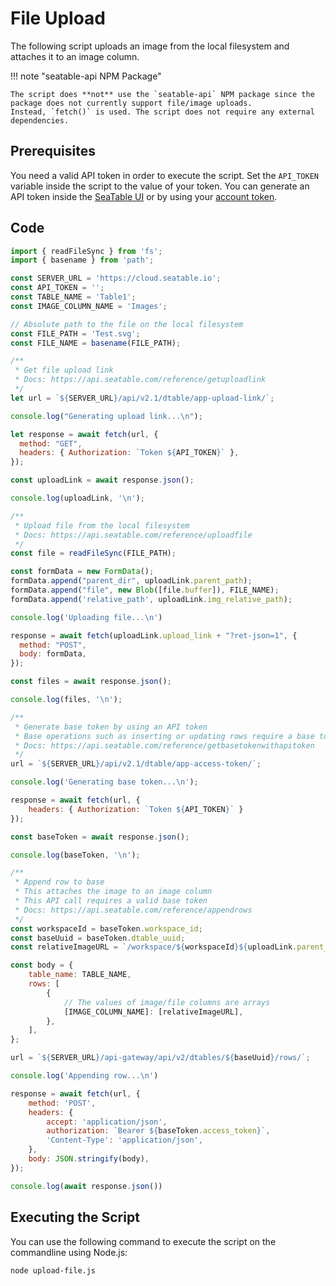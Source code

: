 # File Upload

The following script uploads an image from the local filesystem and attaches it to an image column.

!!! note "seatable-api NPM Package"

    The script does **not** use the `seatable-api` NPM package since the package does not currently support file/image uploads.
    Instead, `fetch()` is used. The script does not require any external dependencies.

## Prerequisites

You need a valid API token in order to execute the script.
Set the `API_TOKEN` variable inside the script to the value of your token.
You can generate an API token inside the [SeaTable UI](https://seatable.com/help/create-api-tokens/) or by using your [account token](https://api.seatable.com/reference/createapitoken).

## Code

```js
import { readFileSync } from 'fs';
import { basename } from 'path';

const SERVER_URL = 'https://cloud.seatable.io';
const API_TOKEN = '';
const TABLE_NAME = 'Table1';
const IMAGE_COLUMN_NAME = 'Images';

// Absolute path to the file on the local filesystem
const FILE_PATH = 'Test.svg';
const FILE_NAME = basename(FILE_PATH);

/**
 * Get file upload link
 * Docs: https://api.seatable.com/reference/getuploadlink
 */
let url = `${SERVER_URL}/api/v2.1/dtable/app-upload-link/`;

console.log("Generating upload link...\n");

let response = await fetch(url, {
  method: "GET",
  headers: { Authorization: `Token ${API_TOKEN}` },
});

const uploadLink = await response.json();

console.log(uploadLink, '\n');

/**
 * Upload file from the local filesystem
 * Docs: https://api.seatable.com/reference/uploadfile
 */
const file = readFileSync(FILE_PATH);

const formData = new FormData();
formData.append("parent_dir", uploadLink.parent_path);
formData.append("file", new Blob([file.buffer]), FILE_NAME);
formData.append('relative_path', uploadLink.img_relative_path);

console.log('Uploading file...\n')

response = await fetch(uploadLink.upload_link + "?ret-json=1", {
  method: "POST",
  body: formData,
});

const files = await response.json();

console.log(files, '\n');

/**
 * Generate base token by using an API token
 * Base operations such as inserting or updating rows require a base token
 * Docs: https://api.seatable.com/reference/getbasetokenwithapitoken
 */
url = `${SERVER_URL}/api/v2.1/dtable/app-access-token/`;

console.log('Generating base token...\n');

response = await fetch(url, {
    headers: { Authorization: `Token ${API_TOKEN}` }
});

const baseToken = await response.json();

console.log(baseToken, '\n');

/**
 * Append row to base
 * This attaches the image to an image column
 * This API call requires a valid base token
 * Docs: https://api.seatable.com/reference/appendrows
 */
const workspaceId = baseToken.workspace_id;
const baseUuid = baseToken.dtable_uuid;
const relativeImageURL = `/workspace/${workspaceId}${uploadLink.parent_path}/${uploadLink.img_relative_path}/${files[0].name}`;

const body = {
    table_name: TABLE_NAME,
    rows: [
        {
            // The values of image/file columns are arrays
            [IMAGE_COLUMN_NAME]: [relativeImageURL],
        },
    ],
};

url = `${SERVER_URL}/api-gateway/api/v2/dtables/${baseUuid}/rows/`;

console.log('Appending row...\n')

response = await fetch(url, {
    method: 'POST',
    headers: {
        accept: 'application/json',
        authorization: `Bearer ${baseToken.access_token}`,
        'Content-Type': 'application/json',
    },
    body: JSON.stringify(body),
});

console.log(await response.json())
```

## Executing the Script

You can use the following command to execute the script on the commandline using Node.js:

```bash
node upload-file.js
```

